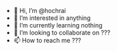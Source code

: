 - 👋 Hi, I’m @hochrai
- 👀 I’m interested in anything
- 🌱 I’m currently learning nothing
- 💞️ I’m looking to collaborate on ???
- 📫 How to reach me ???

<!---
hochrai/hochrai is a ✨ special ✨ repository because its `README.md` (this file) appears on your GitHub profile.
You can click the Preview link to take a look at your changes.
--->
